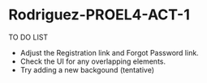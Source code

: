 # Rodriguez-PROEL4-ACT-1

TO DO LIST
+ Adjust the Registration link and Forgot Password link.
+ Check the UI for any overlapping elements.
+ Try adding a new backgound (tentative)
